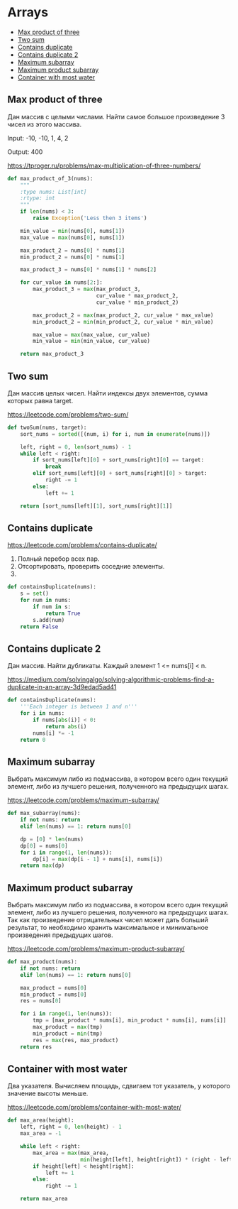 # Arrays

+ [Max product of three](#max-product-of-three)
+ [Two sum](#two-sum)
+ [Contains duplicate](#contains-duplicate)
+ [Contains duplicate 2](#contains-duplicate-2)
+ [Maximum subarray](#maximum-subarray)
+ [Maximum product subarray](#maximum-product-subarray)
+ [Container with most water](container-with-most-water)


## Max product of three

Дан массив с целыми числами. Найти самое большое произведение 3 чисел из этого массива.

Input: -10, -10, 1, 4, 2

Output: 400

https://tproger.ru/problems/max-multiplication-of-three-numbers/

```python
def max_product_of_3(nums):
    """
    :type nums: List[int]
    :rtype: int
    """
    if len(nums) < 3:
        raise Exception('Less then 3 items')

    min_value = min(nums[0], nums[1])
    max_value = max(nums[0], nums[1])

    max_product_2 = nums[0] * nums[1]
    min_product_2 = nums[0] * nums[1]

    max_product_3 = nums[0] * nums[1] * nums[2]

    for cur_value in nums[2:]:
        max_product_3 = max(max_product_3,
                            cur_value * max_product_2,
                            cur_value * min_product_2)

        max_product_2 = max(max_product_2, cur_value * max_value)
        min_product_2 = min(min_product_2, cur_value * min_value)

        max_value = max(max_value, cur_value)
        min_value = min(min_value, cur_value)

    return max_product_3
```

## Two sum

Дан массив целых чисел. Найти индексы двух элементов, сумма которых равна target.

https://leetcode.com/problems/two-sum/

```python
def twoSum(nums, target):
    sort_nums = sorted([(num, i) for i, num in enumerate(nums)])

    left, right = 0, len(sort_nums) - 1
    while left < right:
        if sort_nums[left][0] + sort_nums[right][0] == target:
            break
        elif sort_nums[left][0] + sort_nums[right][0] > target:
            right -= 1
        else:
            left += 1

    return [sort_nums[left][1], sort_nums[right][1]]
```

## Contains duplicate

https://leetcode.com/problems/contains-duplicate/

1. Полный перебор всех пар.
2. Отсортировать, проверить соседние элементы.
3. 

```python
def containsDuplicate(nums):
    s = set()
    for num in nums:
        if num in s:
            return True
        s.add(num)
    return False
```

## Contains duplicate 2 

Дан массив. Найти дубликаты. Каждый элемент 1 <= nums[i] < n. 

https://medium.com/solvingalgo/solving-algorithmic-problems-find-a-duplicate-in-an-array-3d9edad5ad41

```python
def containsDuplicate(nums):
    '''Each integer is between 1 and n'''
    for i in nums:
        if nums[abs(i)] < 0:
            return abs(i)
        nums[i] *= -1
    return 0
```

## Maximum subarray

Выбрать максимум либо из подмассива, в котором всего один текущий элемент, либо из лучшего решения, полученного на предыдущих шагах.

https://leetcode.com/problems/maximum-subarray/

```python
def max_subarray(nums):
    if not nums: return
    elif len(nums) == 1: return nums[0]

    dp = [0] * len(nums)
    dp[0] = nums[0]
    for i in range(1, len(nums)):
        dp[i] = max(dp[i - 1] + nums[i], nums[i])
    return max(dp)
```

## Maximum product subarray

Выбрать максимум либо из подмассива, в котором всего один текущий элемент, либо из лучшего решения, полученного на предыдущих шагах. Так как произведение отрицательных чисел может дать больший результат, то необходимо хранить максимальное и минимальное произведения предыдущих шагов.

https://leetcode.com/problems/maximum-product-subarray/

```python
def max_product(nums):
    if not nums: return
    elif len(nums) == 1: return nums[0]

    max_product = nums[0]
    min_product = nums[0]
    res = nums[0]

    for i in range(1, len(nums)):
        tmp = [max_product * nums[i], min_product * nums[i], nums[i]]
        max_product = max(tmp)
        min_product = min(tmp)
        res = max(res, max_product)
    return res
```

## Container with most water

Два указателя. Вычисляем площадь, сдвигаем тот указатель, у которого значение высоты меньше.

https://leetcode.com/problems/container-with-most-water/

```python
def max_area(height):
    left, right = 0, len(height) - 1
    max_area = -1

    while left < right:
        max_area = max(max_area,
                       min(height[left], height[right]) * (right - left))
        if height[left] < height[right]:
            left += 1
        else:
            right -= 1

    return max_area
```
